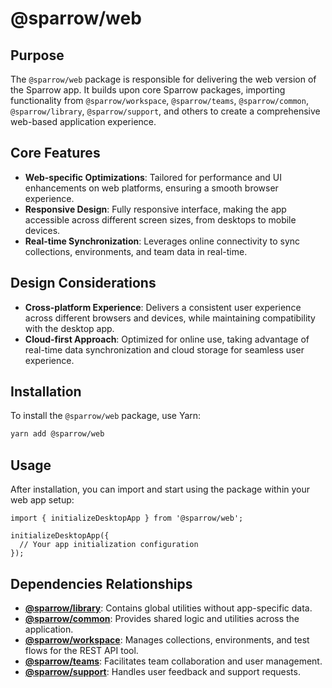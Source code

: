 # @sparrow/web

## Purpose

The `@sparrow/web` package is responsible for delivering the web version of the Sparrow app. It builds upon core Sparrow packages, importing functionality from `@sparrow/workspace`, `@sparrow/teams`, `@sparrow/common`, `@sparrow/library`, `@sparrow/support`, and others to create a comprehensive web-based application experience.

## Core Features

- **Web-specific Optimizations**: Tailored for performance and UI enhancements on web platforms, ensuring a smooth browser experience.
- **Responsive Design**: Fully responsive interface, making the app accessible across different screen sizes, from desktops to mobile devices.
- **Real-time Synchronization**: Leverages online connectivity to sync collections, environments, and team data in real-time.

## Design Considerations

- **Cross-platform Experience**: Delivers a consistent user experience across different browsers and devices, while maintaining compatibility with the desktop app.
- **Cloud-first Approach**: Optimized for online use, taking advantage of real-time data synchronization and cloud storage for seamless user experience.

## Installation

To install the `@sparrow/web` package, use Yarn:

```bash
yarn add @sparrow/web
```

## Usage
After installation, you can import and start using the package within your web app setup:

```
import { initializeDesktopApp } from '@sparrow/web';

initializeDesktopApp({
  // Your app initialization configuration
});
```
## Dependencies Relationships

- **[@sparrow/library](packages/library/README.md)**: Contains global utilities without app-specific data.
- **[@sparrow/common](packages/common/README.md)**: Provides shared logic and utilities across the application.
- **[@sparrow/workspace](packages/workspace/README.md)**: Manages collections, environments, and test flows for the REST API tool.
- **[@sparrow/teams](packages/teams/README.md)**: Facilitates team collaboration and user management.
- **[@sparrow/support](packages/support/README.md)**: Handles user feedback and support requests.

